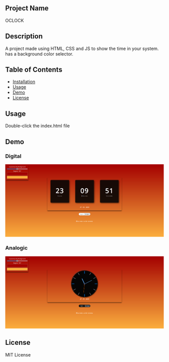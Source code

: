 ## Project Name

OCLOCK

## Description

A project made using HTML, CSS and JS to show the time in your system. has a background color selector.

## Table of Contents

- [Installation](#installation)
- [Usage](#usage)
- [Demo](#demo)
- [License](#license)

## Usage

Double-click the index.html file

## Demo

### Digital
![Digital](./src/preview/digital.png)

### Analogic
![Analigic](./src/preview/analogic.png)

## License

MIT License

